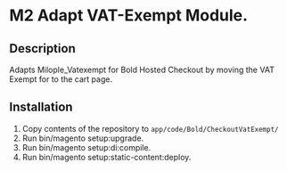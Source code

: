 # M2 Adapt VAT-Exempt Module.

## Description
Adapts Milople_Vatexempt for Bold Hosted Checkout by moving the VAT Exempt for to the cart page.

## Installation
1. Copy contents of the repository to `app/code/Bold/CheckoutVatExempt/`
2. Run bin/magento setup:upgrade.
3. Run bin/magento setup:di:compile.
4. Run bin/magento setup:static-content:deploy.
